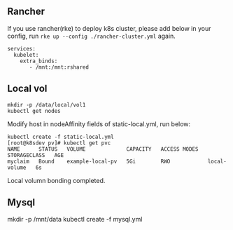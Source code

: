 ## Rancher
If you use rancher(rke) to deploy k8s cluster, please add below in your config, run `rke up --config ./rancher-cluster.yml` again.
```
services:
  kubelet:
    extra_binds:
       - /mnt:/mnt:rshared
```
## Local vol
```
mkdir -p /data/local/vol1
kubectl get nodes
```
Modify host in nodeAffinity fields of static-local.yml, run below:
```
kubectl create -f static-local.yml
[root@k8sdev pv]# kubectl get pvc
NAME      STATUS   VOLUME             CAPACITY   ACCESS MODES   STORAGECLASS   AGE
myclaim   Bound    example-local-pv   5Gi        RWO            local-volume   6s
```
Local volumn bonding completed.


## Mysql
mkdir -p /mnt/data
kubectl create -f mysql.yml
